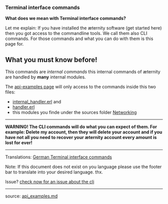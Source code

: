 ### Terminal interface commands


**What does we mean with Terminal interface commands?**

Let me explain: If you have installed the æternity software (get started here) then you got access to the
commandline tools. We call them also CLI commands. For those commands and what you can do with them is this page for.

## What you must know before!

This commands are _internal commands_ this internal commands of æternity are handled by **many** internal modules.

The [api-examples page](Api-Examples) will only access to the commands inside this two files:
 - [internal_handler.erl](../../../aeternity/testnet/blob/master/src/networking/internal_handler.erl) and 
 - [handler.erl](../../../aeternity/testnet/blob/master/src/networking/handler.erl)
 - this modules you finde under the sources folder [Networking](../../../aeternity/testnet/blob/master/src/networking/)

***
**WARNING! The CLI commands will do what you can expect of them. For example: Delete my account, then they will delete your account and if you have not all you need to recover your æternity account every amount is lost for ever!**
***
Translations: [German Terminal interface commands]([GERMAN]Terminal-interface-commands)

Note: If this document does not exist on you language please use the footer bar to translate into your desired language. thx.

Issue? [check now for an issue about the cli](https://github.com/aeternity/testnet/issues?q=cli)
***
source: [api_examples.md](../../../testnet/blob/master/docs/api_examples.md)